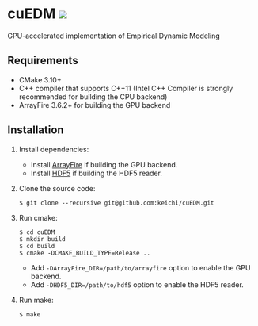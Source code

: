 # cuEDM [![](https://github.com/keichi/cuEDM/workflows/build/badge.svg)](https://github.com/keichi/cuEDM/actions?query=workflow%3Abuild)

GPU-accelerated implementation of Empirical Dynamic Modeling

## Requirements

- CMake 3.10+
- C++ compiler that supports C++11 (Intel C++ Compiler is strongly recommended
  for building the CPU backend)
- ArrayFire 3.6.2+ for building the GPU backend

## Installation

1. Install dependencies:
    - Install [ArrayFire](https://arrayfire.com/) if building the GPU backend.
    - Install [HDF5](https://www.hdfgroup.org/) if building the HDF5 reader.

2. Clone the source code:
    ```
    $ git clone --recursive git@github.com:keichi/cuEDM.git
    ```

3. Run cmake:
    ```
    $ cd cuEDM
    $ mkdir build
    $ cd build
    $ cmake -DCMAKE_BUILD_TYPE=Release ..
    ```
    - Add `-DArrayFire_DIR=/path/to/arrayfire` option to enable the GPU backend.
    - Add `-DHDF5_DIR=/path/to/hdf5` option to enable the HDF5 reader.

4. Run make:
    ```
    $ make
    ```
